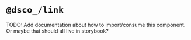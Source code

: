 # `@dsco_/link`

TODO: Add documentation about how to import/consume this component. Or maybe that should all live in storybook?
